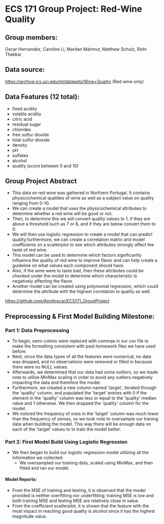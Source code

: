# ECS 171 Group Project: Red-Wine Quality

## Group members:
Oscar Hernandez, Caroline Li, Mardan Mahmut, Matthew Schulz, Rishi Thakkar

## Data source: 
https://archive.ics.uci.edu/ml/datasets/Wine+Quality (Red wine only)

## Data Features (12 total):
 - fixed acidity
 - volatile acidity
 - citric acid
 - residual sugar
 - chlorides
 - free sulfur dioxide
 - total sulfur dioxide
 - density
 - pH
 - sulfates
 - alcohol
 - quality (score between 0 and 10)

 ## Group Project Abstract

- This data on red wine was gathered in Northern Portugal. It contains physicochemical qualities of wine as well as a subject value on quality ranging from 0-10.  
- We can create a model that uses the physicochemical attributes to determine whether a red wine will be good or not. 
- Then, to determine this we will convert quality values to 1, if they are above a threshold such as 7 or 8, and if they are below convert them to 0. 
- We will then use logistic regression to create a model that can predict quality;furthermore, we can create a correlation matrix and model coefficients on a scatterplot to see which attributes strongly affect the taste of red wine. 
- This model can be used to determine which factors significantly influence the quality of red wine to improve flavor and can help create a guideline on what values each component should have. 
- Also, if the wine were to taste bad, then these attributes could be checked under the model to determine which characteristic is negatively affecting the flavor.
- Another model can be created using polynomial regression, which could determine the attribute with the highest correlation to quality as well.

https://github.com/Apolloscar/ECS171_GroupProject

## Preprocessing & First Model Building Milestone:

### Part 1: Data Preprocessing
- To begin, semi-colons were replaced with commas in our csv file to make the formatting consistent with past homework files we have used before.
- Next, since the data types of all the features were numerical, no data was dropped, and no observations were removed or filled in because there were no NULL values.
- Afterwards, we determined that our data had some outliers, so we made note to utilize MinMax scaling in order to avoid any outliers negatively impacting the data and therefore the model.
- Furthermore, we created a new column named 'target', iterated through the 'quality' column, and populated the 'target' entries with 0 if the element in the 'quality' column was less or equal to the 'quality' median value and 1 otherwise. We then dropped the 'quality' column for the model.
- We noticed the frequency of ones in the 'target' column was much lower than the frequency of zeroes, so we took note to oversample our traning data when building the model. This way there will be enough data on each of the 'target' values to to train the model better. 

### Part 2: First Model Build Using Logistic Regression
- We then began to build our logistic regression model utilizing all the information we collected:
     - We oversampled our training data, scaled using MinMax, and then fitted and ran our model.

#### Model Reports:
 - From the MSE of training and testing, it is observed that the model provided is neither overfitting nor underfitting; training MSE is low and both training MSE and testing MSE are relatively close in value. 
 - From the coefficient scatterplot, it is shown that the feature with the most impact in reaching good quality is alcohol since it has the highest magnitude value. 
